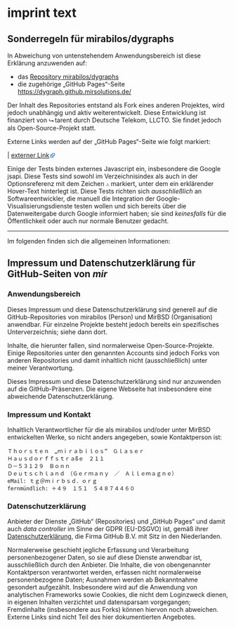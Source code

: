 # imprint text

## Sonderregeln für mirabilos/dygraphs

In Abweichung von untenstehendem Anwendungsbereich ist diese
Erklärung anzuwenden auf:

- das [Repository mirabilos/dygraphs](https://github.com/mirabilos/dygraphs)
- die zugehörige „GitHub Pages“-Seite https://dygraph.github.mirsolutions.de/

Der Inhalt des Repositories entstand als Fork eines anderen Projektes,
wird jedoch unabhängig und aktiv weiterentwickelt. Diese Entwicklung
ist finanziert von ⮡ tarent durch Deutsche Telekom, LLCTO. Sie findet
jedoch als Open-Source-Projekt statt.

Externe Links werden auf der „GitHub Pages“-Seite wie folgt markiert:

| [externer Link](https://dygraph.github.mirsolutions.de/) ![Kennzeichnungsicon für externe Links](../vextlnk.png)

Einige der Tests binden externes Javascript ein, insbesondere die
Google jsapi. Diese Tests sind sowohl im Verzeichnisindex als auch
in der Optionsreferenz mit dem Zeichen **`⚠`** markiert, unter dem
ein erklärender Hover-Text hinterlegt ist. Diese Tests richten sich
_ausschließlich_ an Softwareentwickler, die manuell die Integration
der Google-Visualisierungsdienste testen wollen und sich bereits
über die Datenweitergabe durch Google informiert haben; sie sind
_keinesfalls_ für die Öffentlichkeit oder auch nur normale Benutzer
gedacht.

----

Im folgenden finden sich die allgemeinen Informationen:

## Impressum und Datenschutzerklärung für GitHub-Seiten von _mir_

### Anwendungsbereich

Dieses Impressum und diese Datenschutzerklärung sind generell
auf die GitHub-Repositories von mirabilos (Person) und MirBSD
(Organisation) anwendbar. Für einzelne Projekte besteht jedoch
bereits ein spezifisches Unterverzeichnis; siehe dann dort.

Inhalte, die hierunter fallen, sind normalerweise Open-Source-Projekte.
Einige Repositories unter den genannten Accounts sind jedoch Forks von
anderen Repositories und damit inhaltlich nicht (ausschließlich) unter
meiner Verantwortung.

Dieses Impressum und diese Datenschutzerklärung sind nur anzuwenden
auf die GitHub-Präsenzen. Die eigene Webseite hat insbesondere eine
abweichende Datenschutzerklärung.

### Impressum und Kontakt

Inhaltlich Verantwortlicher für die als mirabilos und/oder unter
MirBSD entwickelten Werke, so nicht anders angegeben, sowie
Kontaktperson ist:

    Ｔｈｏｒｓｔｅｎ　„ｍｉｒａｂｉｌｏｓ“　Ｇｌａｓｅｒ
    Ｈａｕｓｄｏｒｆｆｓｔｒａßｅ　２１１
    Ｄ－５３１２９　Ｂｏｎｎ
    Ｄｅｕｔｓｃｈｌａｎｄ　（Ｇｅｒｍａｎｙ　／　Ａｌｌｅｍａｇｎｅ）
    eMail: ｔｇ＠ｍｉｒｂｓｄ．ｏｒｇ
    fernmündlich: ＋４９　１５１　５４８７４４６０

### Datenschutzerklärung

Anbieter der Dienste „GitHub“ (Repositories) und „GitHub Pages“
und damit auch _data controller_ im Sinne der GDPR (EU-DSGVO)
ist, gemäß ihrer [Datenschutzerklärung](https://docs.github.com/en/site-policy/privacy-policies/github-privacy-statement),
die Firma GitHub B.V. mit Sitz in den Niederlanden.

Normalerweise geschieht jegliche Erfassung und Verarbeitung
personenbezogener Daten, so sie auf diese Dienste anwendbar
ist, ausschließlich durch den Anbieter. Die Inhalte, die von
obengenannter Kontaktperson verantwortet werden, erfassen
nicht normalerweise personenbezogene Daten; Ausnahmen werden
ab Bekanntnahme gesondert aufgezählt. Insbesondere wird auf
die Anwendung von analytischen Frameworks sowie Cookies, die
nicht dem Loginzweck dienen, in eigenen Inhalten verzichtet
und datensparsam vorgegangen; Fremdinhalte (insbesondere aus
Forks) können hiervon noch abweichen. Externe Links sind nicht
Teil des hier dokumentierten Angebotes.

